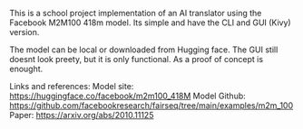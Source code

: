 This is a school project implementation of an AI translator using the Facebook M2M100 418m model.
Its simple and have the CLI and GUI (Kivy) version.

The model can be local or downloaded from Hugging face.
The GUI still doesnt look preety, but it is only functional. As a proof of concept is enought.

Links and references:
Model site: https://huggingface.co/facebook/m2m100_418M
Model Github: https://github.com/facebookresearch/fairseq/tree/main/examples/m2m_100
Paper: https://arxiv.org/abs/2010.11125
